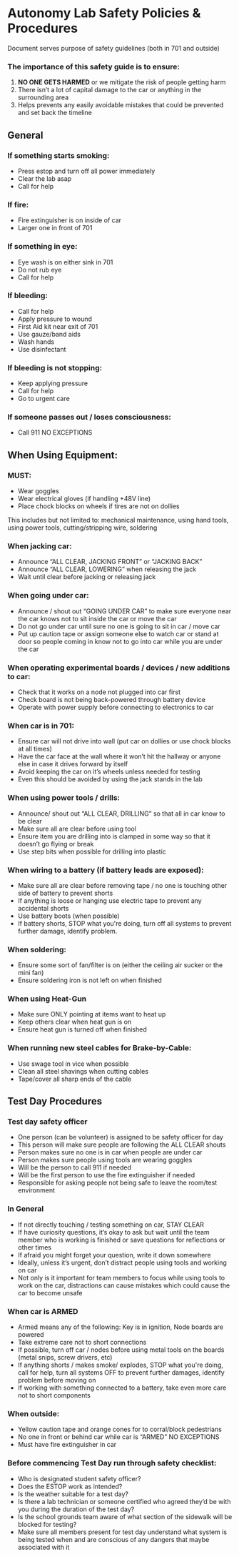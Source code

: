# Autonomy Lab Safety Policies & Procedures

Document serves purpose of safety guidelines (both in 701 and outside)

### The importance of this safety guide is to ensure:

1. **NO ONE GETS HARMED** or we mitigate the risk of people getting harm
1. There isn’t a lot of capital damage to the car or anything in the
   surrounding area
1. Helps prevents any easily avoidable mistakes that could be prevented
   and set back the timeline

## General

### If something starts smoking:

- Press estop and turn off all power immediately
- Clear the lab asap
- Call for help

### If fire:

- Fire extinguisher is on inside of car
- Larger one in front of 701

### If something in eye:

- Eye wash is on either sink in 701
- Do not rub eye
- Call for help

### If bleeding:

- Call for help
- Apply pressure to wound
- First Aid kit near exit of 701
- Use gauze/band aids
- Wash hands
- Use disinfectant

### If bleeding is not stopping:

- Keep applying pressure
- Call for help
- Go to urgent care

### If someone passes out / loses consciousness:

- Call 911 NO EXCEPTIONS

## When Using Equipment:

### MUST:

- Wear goggles
- Wear electrical gloves (if handling +48V line)
- Place chock blocks on wheels if tires are not on dollies

This includes but not limited to: mechanical maintenance, using hand
tools, using power tools, cutting/stripping wire, soldering

### When jacking car:

- Announce “ALL CLEAR, JACKING FRONT” or “JACKING BACK”
- Announce “ALL CLEAR, LOWERING” when releasing the jack
- Wait until clear before jacking or releasing jack

### When going under car:

- Announce / shout out “GOING UNDER CAR” to make sure everyone near the
  car knows not to sit inside the car or move the car
- Do not go under car until sure no one is going to sit in car / move
  car
- Put up caution tape or assign someone else to watch car or stand at
  door so people coming in know not to go into car while you are under
  the car

### When operating experimental boards / devices / new additions to car:

- Check that it works on a node not plugged into car first
- Check board is not being back-powered through battery device
- Operate with power supply before connecting to electronics to car

### When car is in 701:

- Ensure car will not drive into wall (put car on dollies or use chock
  blocks at all times)
- Have the car face at the wall where it won’t hit the hallway or anyone
  else in case it drives forward by itself
- Avoid keeping the car on it’s wheels unless needed for testing
- Even this should be avoided by using the jack stands in the lab

### When using power tools / drills:

- Announce/ shout out “ALL CLEAR, DRILLING” so that all in car know to
  be clear
- Make sure all are clear before using tool
- Ensure item you are drilling into is clamped in some way so that it
  doesn’t go flying or break
- Use step bits when possible for drilling into plastic

### When wiring to a battery (if battery leads are exposed):

- Make sure all are clear before removing tape / no one is touching
  other side of battery to prevent shorts
- If anything is loose or hanging use electric tape to prevent any
  accidental shorts
- Use battery boots (when possible)
- If battery shorts, STOP what you're doing, turn off all systems to
  prevent further damage, identify problem.

### When soldering:

- Ensure some sort of fan/filter is on (either the ceiling air sucker or
  the mini fan)
- Ensure soldering iron is not left on when finished

### When using Heat-Gun

- Make sure ONLY pointing at items want to heat up
- Keep others clear when heat gun is on
- Ensure heat gun is turned off when finished

### When running new steel cables for Brake-by-Cable:

- Use swage tool in vice when possible
- Clean all steel shavings when cutting cables
- Tape/cover all sharp ends of the cable

## Test Day Procedures

### Test day safety officer

- One person (can be volunteer) is assigned to be safety officer for day
- This person will make sure people are following the ALL CLEAR shouts
- Person makes sure no one is in car when people are under car
- Person makes sure people using tools are wearing goggles
- Will be the person to call 911 if needed
- Will be the first person to use the fire extinguisher if needed
- Responsible for asking people not being safe to leave the room/test
  environment

### In General

- If not directly touching / testing something on car, STAY CLEAR
- If have curiosity questions, it’s okay to ask but wait until the team
  member who is working is finished or save questions for reflections or
  other times
- If afraid you might forget your question, write it down somewhere
- Ideally, unless it’s urgent, don’t distract people using tools and
  working on car
- Not only is it important for team members to focus while using tools
  to work on the car, distractions can cause mistakes which could cause
  the car to become unsafe

### When car is ARMED

- Armed means any of the following: Key is in ignition, Node boards are
  powered
- Take extreme care not to short connections
- If possible, turn off car / nodes before using metal tools on the
  boards (metal snips, screw drivers, etc)
- If anything shorts / makes smoke/ explodes, STOP what you're doing,
  call for help, turn all systems OFF to prevent further damages,
  identify problem before moving on
- If working with something connected to a battery, take even more care
  not to short components

### When outside:

- Yellow caution tape and orange cones for to corral/block pedestrians
- No one in front or behind car while car is “ARMED” NO EXCEPTIONS
- Must have fire extinguisher in car

### Before commencing Test Day run through safety checklist:

- Who is designated student safety officer?
- Does the ESTOP work as intended?
- Is the weather suitable for a test day?
- Is there a lab technician or someone certified who agreed they’d be
  with you during the duration of the test day?
- Is the school grounds team aware of what section of the sidewalk will
  be blocked for testing?
- Make sure all members present for test day understand what system is
  being tested when and are conscious of any dangers that maybe
  associated with it
